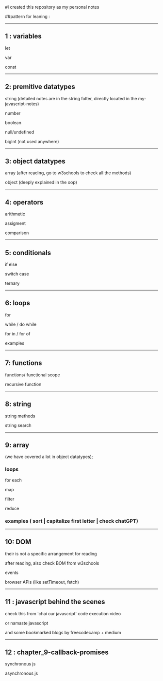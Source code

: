 #i created this repository as my personal notes

##pattern for leaning : 

---

## 1 : variables

let 

var

const

---

## 2: premitive datatypes


string (detailed notes are in the string folter, directly located in the my-javascript-notes)

number

boolean

null/undefined 

bigInt (not used anywhere)

---

## 3: object datatypes

array  (after reading, go to w3schools to check all the methods)

object  (deeply explained in the oop)


---


## 4: operators

arithmetic

assigment

comparison

---


## 5: conditionals

if else

switch case

ternary

---




## 6: loops

for

while / do while

for in / for of

examples

---


## 7: functions

functions/ functional scope

recursive function

---

## 8: string

string methods

string search



---

## 9: array

(we have covered a lot in object datatypes);

### loops 

for each

map

filter

reduce

### examples ( sort | capitalize first letter | check chatGPT)


---

## 10: DOM

their is not a specific arrangement for reading

after reading, also check BOM from w3schools

events


browser APIs (like setTimeout, fetch)



---


## 11 : javascript behind the scenes

check this from 'chai our javascript' code execution video

or namaste javascript

and some bookmarked blogs by freecodecamp + medium




---


## 12 : chapter_9-callback-promises

synchronous js

asynchronous js



